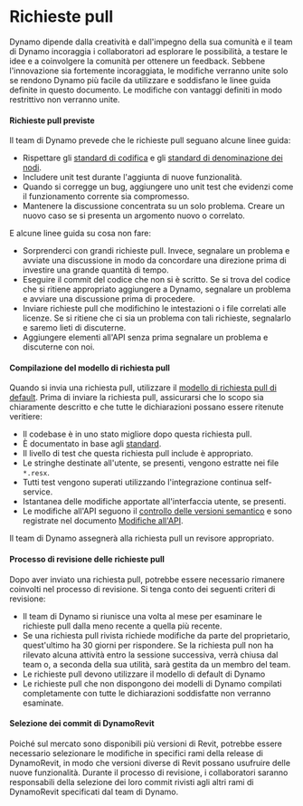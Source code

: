 # Richieste pull

Dynamo dipende dalla creatività e dall'impegno della sua comunità e il team di Dynamo incoraggia i collaboratori ad esplorare le possibilità, a testare le idee e a coinvolgere la comunità per ottenere un feedback. Sebbene l'innovazione sia fortemente incoraggiata, le modifiche verranno unite solo se rendono Dynamo più facile da utilizzare e soddisfano le linee guida definite in questo documento. Le modifiche con vantaggi definiti in modo restrittivo non verranno unite.

#### Richieste pull previste <a href="#pull-request-expectations" id="pull-request-expectations"></a>

Il team di Dynamo prevede che le richieste pull seguano alcune linee guida:

* Rispettare gli [standard di codifica](https://github.com/DynamoDS/Dynamo/wiki/Coding-Standards) e gli [standard di denominazione dei nodi](https://github.com/DynamoDS/Dynamo/wiki/Naming-Standards).
* Includere unit test durante l'aggiunta di nuove funzionalità.
* Quando si corregge un bug, aggiungere uno unit test che evidenzi come il funzionamento corrente sia compromesso.
* Mantenere la discussione concentrata su un solo problema. Creare un nuovo caso se si presenta un argomento nuovo o correlato.

E alcune linee guida su cosa non fare:

* Sorprenderci con grandi richieste pull. Invece, segnalare un problema e avviate una discussione in modo da concordare una direzione prima di investire una grande quantità di tempo.
* Eseguire il commit del codice che non si è scritto. Se si trova del codice che si ritiene appropriato aggiungere a Dynamo, segnalare un problema e avviare una discussione prima di procedere.
* Inviare richieste pull che modifichino le intestazioni o i file correlati alle licenze. Se si ritiene che ci sia un problema con tali richieste, segnalarlo e saremo lieti di discuterne.
* Aggiungere elementi all'API senza prima segnalare un problema e discuterne con noi.

#### Compilazione del modello di richiesta pull <a href="#filling-out-the-pull-request-template" id="filling-out-the-pull-request-template"></a>

Quando si invia una richiesta pull, utilizzare il [modello di richiesta pull di default](https://github.com/DynamoDS/Dynamo/blob/master/.github/PULL\_REQUEST\_TEMPLATE.md). Prima di inviare la richiesta pull, assicurarsi che lo scopo sia chiaramente descritto e che tutte le dichiarazioni possano essere ritenute veritiere:

* Il codebase è in uno stato migliore dopo questa richiesta pull.
* È documentato in base agli [standard](https://github.com/DynamoDS/Dynamo/wiki/Coding-Standards).
* Il livello di test che questa richiesta pull include è appropriato.
* Le stringhe destinate all'utente, se presenti, vengono estratte nei file `*.resx`.
* Tutti test vengono superati utilizzando l'integrazione continua self-service.
* Istantanea delle modifiche apportate all'interfaccia utente, se presenti.
* Le modifiche all'API seguono il [controllo delle versioni semantico](https://github.com/DynamoDS/Dynamo/wiki/Dynamo-Versions) e sono registrate nel documento [Modifiche all'API](https://github.com/DynamoDS/Dynamo/wiki/API-Changes).

Il team di Dynamo assegnerà alla richiesta pull un revisore appropriato.

#### Processo di revisione delle richieste pull <a href="#pull-request-review-process" id="pull-request-review-process"></a>

Dopo aver inviato una richiesta pull, potrebbe essere necessario rimanere coinvolti nel processo di revisione. Si tenga conto dei seguenti criteri di revisione:

* Il team di Dynamo si riunisce una volta al mese per esaminare le richieste pull dalla meno recente a quella più recente.
* Se una richiesta pull rivista richiede modifiche da parte del proprietario, quest'ultimo ha 30 giorni per rispondere. Se la richiesta pull non ha rilevato alcuna attività entro la sessione successiva, verrà chiusa dal team o, a seconda della sua utilità, sarà gestita da un membro del team.
* Le richieste pull devono utilizzare il modello di default di Dynamo
* Le richieste pull che non dispongono dei modelli di Dynamo compilati completamente con tutte le dichiarazioni soddisfatte non verranno esaminate.

#### Selezione dei commit di DynamoRevit <a href="#cherry-picking-dynamo-revit-commits" id="cherry-picking-dynamo-revit-commits"></a>

Poiché sul mercato sono disponibili più versioni di Revit, potrebbe essere necessario selezionare le modifiche in specifici rami della release di DynamoRevit, in modo che versioni diverse di Revit possano usufruire delle nuove funzionalità. Durante il processo di revisione, i collaboratori saranno responsabili della selezione dei loro commit rivisti agli altri rami di DynamoRevit specificati dal team di Dynamo.
